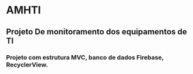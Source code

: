 # AMHTI
## Projeto De monitoramento dos equipamentos de TI

### Projeto com estrutura MVC, banco de dados Firebase, RecyclerView.

